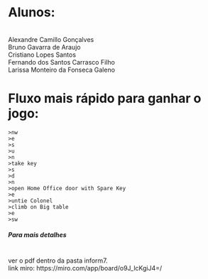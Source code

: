 # Alunos:
<br> Alexandre Camillo Gonçalves
<br> Bruno Gavarra de Araujo
<br> Cristiano Lopes Santos
<br> Fernando dos Santos Carrasco Filho
<br> Larissa Monteiro da Fonseca Galeno

# Fluxo mais rápido para ganhar o jogo:

```
>nw
>e
>s
>u
>n
>take key
>s
>d
>n
>open Home Office door with Spare Key
>e
>untie Colonel
>climb on Big table
>e
>sw
```

<h5> Para mais detalhes </h5>
<br> ver o pdf dentro da pasta inform7.
<br> link miro: https://miro.com/app/board/o9J_lcKgiJ4=/